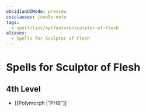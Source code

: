 ```yaml
---
obsidianUIMode: preview
cssclasses: json5e-note
tags:
  - spell/list/optfeature/sculptor-of-flesh
aliases:
  - Spells for Sculptor of Flesh
---
```

# Spells for Sculptor of Flesh

## 4th Level

- [[Polymorph \|"PHB"]]
